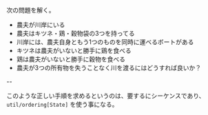 次の問題を解く。

- 農夫が川岸にいる
- 農夫はキツネ・鶏・穀物袋の3つを持ってる
- 川岸には、農夫自身ともう1つのものを同時に運べるボートがある
- キツネは農夫がいないと勝手に鶏を食べる
- 鶏は農夫がいないと勝手に穀物を食べる
- 農夫が3つの所有物を失うことなく川を渡るにはどうすれば良いか？

--

このような正しい手順を求めるというのは、要するにシーケンスであり、`util/ordering[State]` を使う事になる。
